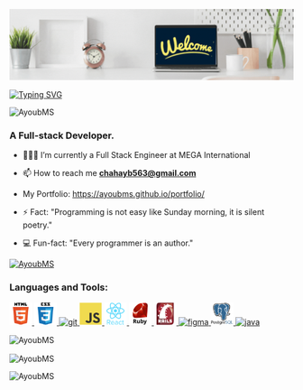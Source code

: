 ![Banner](./Banner.gif)


[![Typing SVG](https://readme-typing-svg.herokuapp.com?color=%2336BCF7&lines=+Hello+%F0%9F%98%80;I'm+Ayoub+Chahir......;I+am+a+Software+Developer;Nice+to+meet+you+!%F0%9F%91%8B)](https://git.io/typing-svg)


<p align="left"> <img src="https://komarev.com/ghpvc/?username=AyoubMS&label=Profile%20views&color=0e75b6&style=flat" alt="AyoubMS" /> </p>

<h3 align="left">A Full-stack Developer.</h3>

- 👨🏾‍💻 I’m currently a Full Stack Engineer at MEGA International

- 📫 How to reach me **chahayb563@gmail.com**

- My Portfolio: https://ayoubms.github.io/portfolio/

- ⚡ Fact: "Programming is not easy like Sunday morning, it is silent poetry."

- 💻 Fun-fact: "Every programmer is an author."


<p align="left"> <a href="https://github.com/ryo-ma/github-profile-trophy"><img src="https://github-profile-trophy.vercel.app/?username=AyoubMS&theme=nord&row=1&column=6" alt="AyoubMS" /></a> </p>

<h3 align="left"> Languages and Tools:</h3>
<p> 
 <a href="https://www.w3.org/html/" target="_blank"> <img src="https://raw.githubusercontent.com/devicons/devicon/master/icons/html5/html5-original-wordmark.svg" alt="html5" width="40" height="40"/> </a> <a href="https://www.w3schools.com/css/" target="_blank"> <img src="https://raw.githubusercontent.com/devicons/devicon/master/icons/css3/css3-original-wordmark.svg" alt="css3" width="40" height="40"/> </a>
 <a href="https://git-scm.com/" target="_blank"> <img src="https://www.vectorlogo.zone/logos/git-scm/git-scm-icon.svg" alt="git" width="40" height="40"/> </a> 
 <a href="https://developer.mozilla.org/en-US/docs/Web/JavaScript" target="_blank"> <img src="https://raw.githubusercontent.com/devicons/devicon/master/icons/javascript/javascript-original.svg" alt="javascript" width="40" height="40"/> </a>
   <a href="https://reactjs.org/" target="_blank"> <img src="https://raw.githubusercontent.com/devicons/devicon/master/icons/react/react-original-wordmark.svg" alt="react" width="40" height="40"/> </a> 
   <a href="https://rubyonrails.org/" target="_blank"> <img src="https://raw.githubusercontent.com/devicons/devicon/master/icons/ruby/ruby-original-wordmark.svg" alt="rails" width="40" height="40"/> </a> 
   <a href="https://rubyonrails.org/" target="_blank"> <img src="https://raw.githubusercontent.com/devicons/devicon/master/icons/rails/rails-original-wordmark.svg" alt="rails" width="40" height="40"/> </a> 
 <a href="https://www.figma.com/" target="_blank"> <img src="https://raw.githubusercontent.com/rahul-jha98/github_readme_icons/main/language_and_tools/square/figma/figma.svg" alt="figma" height='42px'/> </a>
 <a href="https://www.postgresql.org" target="_blank" rel="noreferrer"> <img src="https://raw.githubusercontent.com/devicons/devicon/master/icons/postgresql/postgresql-original-wordmark.svg" alt="postgresql" width="40" height="40"/> </a>
 <a href="https://www.java.com/fr/" target="_blank" rel="noreferrer"> <img src="
            <img src="https://raw.githubusercontent.com/devicons/devicon/1119b9f84c0290e0f0b38982099a2bd027a48bf1/icons/java/java-original-wordmark.svg" alt="java" width="40" height="40"/> </a>
   </p>

   <p >
   <img align="center" src="https://github-readme-stats.vercel.app/api?username=AyoubMS&show_icons=true&locale=en&theme=tokyonight" alt="AyoubMS" />
   </p>

   <p><img align="center" src="https://github-readme-streak-stats.herokuapp.com/?user=AyoubMS&theme=tokyonight" alt="AyoubMS" /></p>

   <p><img align="left" src="https://github-readme-stats.vercel.app/api/top-langs?username=AyoubMS&show_icons=true&locale=en&layout=compact&theme=tokyonight" alt="AyoubMS" /></p>
   
